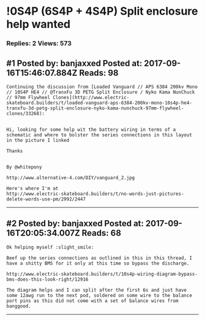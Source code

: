 # !0S4P (6S4P + 4S4P) Split enclosure help wanted

### Replies: 2 Views: 573

## \#1 Posted by: banjaxxed Posted at: 2017-09-16T15:46:07.884Z Reads: 98

```
Continuing the discussion from [Loaded Vanguard // APS 6384 200kv Mono // 10S4P HE4 // @TranxFu 3D PETG Split Enclosure / Nyko Kama NunChuck // 97mm Flywheel Clones](http://www.electric-skateboard.builders/t/loaded-vanguard-aps-6384-200kv-mono-10s4p-he4-tranxfu-3d-petg-split-enclosure-nyko-kama-nunchuck-97mm-flywheel-clones/33268):


Hi, looking for some help wit the battery wiring in terms of a schematic and where to bolster the series connections in this layout in the picture I linked

Thanks


By @whitepony 
 
http://www.alternative-4.com/DIY/vanguard_2.jpg

Here's where I'm at
http://www.electric-skateboard.builders/t/no-words-just-pictures-delete-words-use-pm/2992/2447
```

---
## \#2 Posted by: banjaxxed Posted at: 2017-09-16T20:05:34.007Z Reads: 68

```
Ok helping myself :slight_smile:
 
Beef up the series connections as outlined in this in this thread, I have a shitty BMS for it only at this time so bypass the discharge.

http://www.electric-skateboard.builders/t/10s4p-wiring-diagram-bypass-bms-does-this-look-right/12916

The diagram helps and I can split after the first 6s and just have some 12awg run to the next pod, soldered on some wire to the balance port pins as this did not come with a set of balance wires from banggood.
```

---
